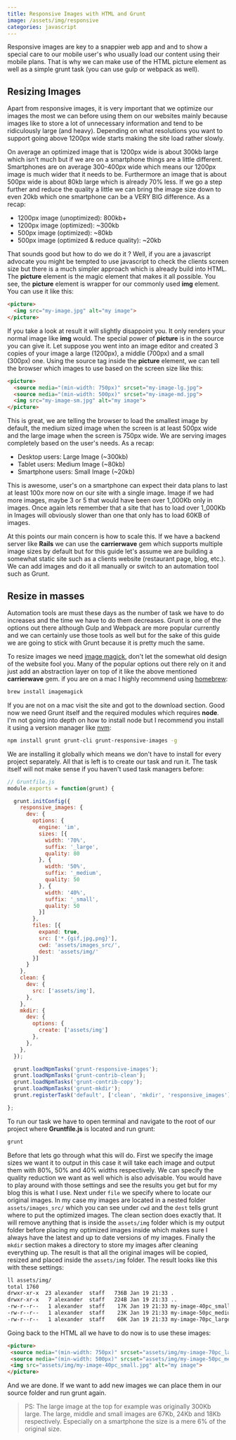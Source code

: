 ```yaml
---
title: Responsive Images with HTML and Grunt
image: /assets/img/responsive
categories: javascript
---
```


Responsive images are key to a snappier web app and and to show a special care
to our mobile user's who usually load our content using their mobile plans. That
is why we can make use of the HTML picture element as well as a simple grunt
task (you can use gulp or webpack as well).

## Resizing Images

Apart from responsive images, it is very important that we optimize our images
the most we can before using them on our websites mainly because images like to
store a lot of unnecessary information and tend to be ridiculously large
(and heavy). Depending on what resolutions you want to support going above
1200px wide starts making the site load rather slowly.

On average an optimized image that is 1200px wide is about 300kb large which
isn't much but if we are on a smartphone things are a little different.
Smartphones are on average 300-400px wide which means our 1200px image is much
wider that it needs to be. Furthermore an image that is about 500px wide is
about 80kb large which is already 70% less. If we go a step further and reduce
the quality a little we can bring the image size down to even 20kb which one
smartphone can be a VERY BIG difference. As a recap:

- 1200px image (unoptimized): 800kb+
- 1200px image (optimized): ~300kb
- 500px image (optimized): ~80kb
- 500px image (optimized & reduce quality): ~20kb

That sounds good but how to do we do it ? Well, if you are a javascript advocate
you might be tempted to use javascript to check the clients screen size but
there is a much simpler approach which is already build into HTML. The
**picture** element is the magic element that makes it all possible. You see,
the **picture** element is wrapper for our commonly used **img** element. You
can use it like this:

```html
<picture>
  <img src="my-image.jpg" alt="my image">
</picture>
```

If you take a look at result it will slightly disappoint you. It only renders
your normal image like **img** would. The special power of **picture** is in
the source you can give it. Let suppose you went into an image editor and
created 3 copies of your image a large (1200px), a middle (700px) and a small
(300px) one. Using the source tag inside the **picture** element, we can tell
the browser which images to use based on the screen size like this:

```html
<picture>
  <source media="(min-width: 750px)" srcset="my-image-lg.jpg">
  <source media="(min-width: 500px)" srcset="my-image-md.jpg">
  <img src="my-image-sm.jpg" alt="my image">
</picture>
```

This is great, we are telling the browser to load the smallest image by
default, the medium sized image when the screen is at least 500px wide and the
large image when the screen is 750px wide. We are serving images completely
based on the user's needs. As a recap:

- Desktop users: Large Image (~300kb)
- Tablet users: Medium Image (~80kb)
- Smartphone users: Small Image (~20kb)

This is awesome, user's on a smartphone can expect their data plans to last at
least 100x more now on our site with a single image. Image if we had more
images, maybe 3 or 5 that would have been over 1_000Kb only in images. Once
again lets remember that a site that has to load over 1_000Kb in Images will
obviously slower than one that only has to load 60KB of images.

At this points our main concern is how to scale this. If we have a backend
server like **Rails** we can use the **carrierwave** gem which supports multiple
image sizes by default but for this guide let's assume we are building a
somewhat static site such as a clients website (restaurant page, blog, etc.).
We can add images and do it all manually or switch to an automation tool such
as Grunt.

## Resize in masses

Automation tools are must these days as the number of task we have to do
increases and the time we have to do them decreases. Grunt is one of the
options out there although Gulp and Webpack are more popular currently and we
can certainly use those tools as well but for the sake of this guide we are
going to stick with Grunt because it is pretty much the same.

To resize images we need [image magick](https://www.imagemagick.org/script/index.php),
don't let the somewhat old design of the website fool you. Many of the popular
options out there rely on it and just add an abstraction layer on top of it
like the above mentioned **carrierwave** gem. if you are on a mac I highly
recommend using [homebrew](https://brew.sh/):

```bash
brew install imagemagick
```

If you are not on a mac visit the site and got to the download section. Good
now we need Grunt itself and the required modules which requires **node**. I'm
not going into depth on how to install node but I recommend you install it using
a version manager like [nvm](https://github.com/creationix/nvm):

```bash
npm install grunt grunt-cli grunt-responsive-images -g
```

We are installing it globally which means we don't have to install for every
project separately. All that is left is to create our task and run it. The
task itself will not make sense if you haven't used task managers before:

```javascript
// Gruntfile.js
module.exports = function(grunt) {

  grunt.initConfig({
    responsive_images: {
      dev: {
        options: {
          engine: 'im',
          sizes: [{
            width: '70%',
            suffix: '_large',
            quality: 80
          }, {
            width: '50%',
            suffix: '_medium',
            quality: 50
          }, {
            width: '40%',
            suffix: '_small',
            quality: 50
          }]
        },
        files: [{
          expand: true,
          src: ['*.{gif,jpg,png}'],
          cwd: 'assets/images_src/',
          dest: 'assets/img/'
        }]
      }
    },
    clean: {
      dev: {
        src: ['assets/img'],
      },
    },
    mkdir: {
      dev: {
        options: {
          create: ['assets/img']
        },
      },
    },
  });

  grunt.loadNpmTasks('grunt-responsive-images');
  grunt.loadNpmTasks('grunt-contrib-clean');
  grunt.loadNpmTasks('grunt-contrib-copy');
  grunt.loadNpmTasks('grunt-mkdir');
  grunt.registerTask('default', ['clean', 'mkdir', 'responsive_images']);

};
```

To run our task we have to open terminal and navigate to the root of our project
where **Gruntfile.js** is located and run grunt:

```bash
grunt
```

Before that lets go through what this will do. First we specify the image sizes
we want it to output in this case it will take each image and output them with
80%, 50% and 40% widths respectively. We can specify the quality reduction we
want as well which is also advisable. You would have to play around with those
settings and see the results you get but for my blog this is what I use. Next
under `file` we specify where to locate our original images. In my case my
images are located in a nested folder `assets/images_src/` which you can see
under `cwd` and the `dest` tells grunt where to put the optimized images. The
clean section does exactly that. It will remove anything that is inside the
`assets/img` folder which is my output folder before placing my optimized images
inside which makes sure I always have the latest and up to date versions of my
images. Finally the `mkdir` section makes a directory to store my images after
cleaning everything up. The result is that all the original images will be
copied, resized and placed inside the `assets/img` folder. The result looks
like this with these settings:

```bash
ll assets/img/
total 1760
drwxr-xr-x  23 alexander  staff   736B Jan 19 21:33 .
drwxr-xr-x   7 alexander  staff   224B Jan 19 21:33 ..
-rw-r--r--   1 alexander  staff    17K Jan 19 21:33 my-image-40pc_small.jpg
-rw-r--r--   1 alexander  staff    23K Jan 19 21:33 my-image-50pc_medium.jpg
-rw-r--r--   1 alexander  staff    60K Jan 19 21:33 my-image-70pc_large.jpg
```

Going back to the HTML all we have to do now is to use these images:

```html
<picture>
 <source media="(min-width: 750px)" srcset="assets/img/my-image-70pc_large.jpg">
 <source media="(min-width: 500px)" srcset="assets/img/my-image-50pc_medium.jpg">
 <img src="assets/img/my-image-40pc_small.jpg" alt="my image">
</picture>
```

And we are done. If we want to add new images we can place them in our source
folder and run grunt again.

> PS: The large image at the top for example was originally 300Kb large.
> The large, middle and small images are 67Kb, 24Kb and 18Kb respectively.
> Especially on a smartphone the size is a mere 6% of the original size.

